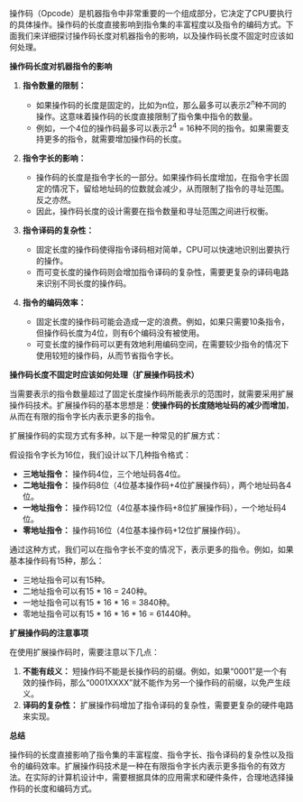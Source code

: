 操作码（Opcode）是机器指令中非常重要的一个组成部分，它决定了CPU要执行的具体操作。操作码的长度直接影响到指令集的丰富程度以及指令的编码方式。下面我们来详细探讨操作码长度对机器指令的影响，以及操作码长度不固定时应该如何处理。

**操作码长度对机器指令的影响**

1. **指令数量的限制：**
    
    - 如果操作码的长度是固定的，比如为n位，那么最多可以表示2<sup>n</sup>种不同的操作。这意味着操作码的长度直接限制了指令集中指令的数量。
    - 例如，一个4位的操作码最多可以表示2<sup>4</sup> = 16种不同的指令。如果需要支持更多的指令，就需要增加操作码的长度。
2. **指令字长的影响：**
    
    - 操作码的长度是指令字长的一部分。如果操作码长度增加，在指令字长固定的情况下，留给地址码的位数就会减少，从而限制了指令的寻址范围。反之亦然。
    - 因此，操作码长度的设计需要在指令数量和寻址范围之间进行权衡。
3. **指令译码的复杂性：**
    
    - 固定长度的操作码使得指令译码相对简单，CPU可以快速地识别出要执行的操作。
    - 而可变长度的操作码则会增加指令译码的复杂性，需要更复杂的译码电路来识别不同长度的操作码。
4. **指令的编码效率：**
    
    - 固定长度的操作码可能会造成一定的浪费。例如，如果只需要10条指令，但操作码长度为4位，则有6个编码没有被使用。
    - 可变长度的操作码可以更有效地利用编码空间，在需要较少指令的情况下使用较短的操作码，从而节省指令字长。

**操作码长度不固定时应该如何处理（扩展操作码技术）**

当需要表示的指令数量超过了固定长度操作码所能表示的范围时，就需要采用扩展操作码技术。扩展操作码的基本思想是：**使操作码的长度随地址码的减少而增加**，从而在有限的指令字长内表示更多的指令。

扩展操作码的实现方式有多种，以下是一种常见的扩展方式：

假设指令字长为16位，我们设计以下几种指令格式：

- **三地址指令：** 操作码4位，三个地址码各4位。
- **二地址指令：** 操作码8位（4位基本操作码+4位扩展操作码），两个地址码各4位。
- **一地址指令：** 操作码12位（4位基本操作码+8位扩展操作码），一个地址码4位。
- **零地址指令：** 操作码16位（4位基本操作码+12位扩展操作码）。

通过这种方式，我们可以在指令字长不变的情况下，表示更多的指令。例如，如果基本操作码有15种，那么：

- 三地址指令可以有15种。
- 二地址指令可以有15 * 16 = 240种。
- 一地址指令可以有15 * 16 * 16 = 3840种。
- 零地址指令可以有15 * 16 * 16 * 16 = 61440种。

**扩展操作码的注意事项**

在使用扩展操作码时，需要注意以下几点：

1. **不能有歧义：** 短操作码不能是长操作码的前缀。例如，如果“0001”是一个有效的操作码，那么“0001XXXX”就不能作为另一个操作码的前缀，以免产生歧义。
2. **译码的复杂性：** 扩展操作码增加了指令译码的复杂性，需要更复杂的硬件电路来实现。

**总结**

操作码的长度直接影响了指令集的丰富程度、指令字长、指令译码的复杂性以及指令的编码效率。扩展操作码技术是一种在有限指令字长内表示更多指令的有效方法。在实际的计算机设计中，需要根据具体的应用需求和硬件条件，合理地选择操作码的长度和编码方式。